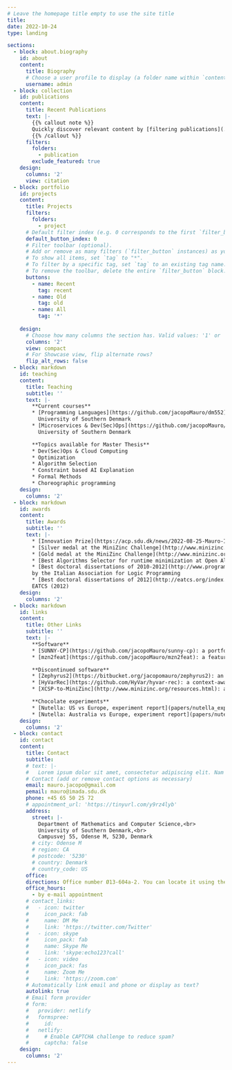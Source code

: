 ```yaml
---
# Leave the homepage title empty to use the site title
title:
date: 2022-10-24
type: landing

sections:
  - block: about.biography
    id: about
    content:
      title: Biography
      # Choose a user profile to display (a folder name within `content/authors/`)
      username: admin
  - block: collection
    id: publications
    content:
      title: Recent Publications
      text: |-
        {{% callout note %}}
        Quickly discover relevant content by [filtering publications](./publication/).
        {{% /callout %}}
      filters:
        folders:
          - publication
        exclude_featured: true
    design:
      columns: '2'
      view: citation
  - block: portfolio
    id: projects
    content:
      title: Projects
      filters:
        folders:
          - project
      # Default filter index (e.g. 0 corresponds to the first `filter_button` instance below).
      default_button_index: 0
      # Filter toolbar (optional).
      # Add or remove as many filters (`filter_button` instances) as you like.
      # To show all items, set `tag` to "*".
      # To filter by a specific tag, set `tag` to an existing tag name.
      # To remove the toolbar, delete the entire `filter_button` block.
      buttons:
        - name: Recent
          tag: recent
        - name: Old
          tag: old
        - name: All
          tag: '*'
        
    design:
      # Choose how many columns the section has. Valid values: '1' or '2'.
      columns: '2'
      view: compact
      # For Showcase view, flip alternate rows?
      flip_alt_rows: false
  - block: markdown
    id: teaching
    content:
      title: Teaching
      subtitle: ''
      text: |-
        **Current courses**
        * [Programming Languages](https://github.com/jacopoMauro/dm552),
          University of Southern Denmark
        * [Microservices & Dev(Sec)Ops](https://github.com/jacopoMauro/dm874),
          University of Southern Denmark

        **Topics available for Master Thesis**
        * Dev(Sec)Ops & Cloud Computing
        * Optimization
        * Algorithm Selection
        * Constraint based AI Explanation
        * Formal Methods
        * Choreographic programming
    design:
      columns: '2'
  - block: markdown
    id: awards
    content:
      title: Awards
      subtitle: ''
      text: |-
        * [Innovation Prize](https://acp.sdu.dk/news/2022-08-25-Mauro-Innovation-Prize.html) from the Faculty of Natural Sciences - University of Southern Denmark (2022)
        * [Silver medal at the MiniZinc Challenge](http://www.minizinc.org/challenge.html), i.e., the international competition of constraint solvers (2020, 2019, 2018)
        * [Gold medal at the MiniZinc Challenge](http://www.minizinc.org/challenge.html) (2017, 2016, 2015)
        * [Best Algorithms Selector for runtime minimization at Open Algorithm Selection Challenge](https://www.coseal.net/open-algorithm-selection-challenge-2017-oasc/) (2017) 
        * [Best doctoral dissertations of 2010-2012](http://www.programmazionelogica.it/2011/08/distinguished-dissertations-2010-2011) (2012)
        by the Italian Association for Logic Programming
        * [Best doctoral dissertations of 2012](http://eatcs.org/index.php/italian-chapter-awards) by the Italian Chapter of 
        EATCS (2012)
    design:
      columns: '2'
  - block: markdown
    id: links
    content:
      title: Other Links
      subtitle: ''
      text: |-
        **Software**
        * [SUNNY-CP](https://github.com/jacopoMauro/sunny-cp): a portfolio based constraint solver
        * [mzn2feat](https://github.com/jacopoMauro/mzn2feat): a feature extractor for MiniZinc/XCSP files

        **Discontinued software**
        * [Zephyrus2](https://bitbucket.org/jacopomauro/zephyrus2): an optimal deployment configurator
        * [HyVarRec](https://github.com/HyVar/hyvar-rec): a context-aware reconfiguration for Software Product Lines
        * [XCSP-to-MiniZinc](http://www.minizinc.org/resources.html): a file converter form XCSP to MiniZinc

        **Chocolate experiments**
        * [Nutella: US vs Europe, experiment report](papers/nutella_experiment.pdf)
        * [Nutella: Australia vs Europe, experiment report](papers/nutella_2019.pdf)
    design:
      columns: '2'
  - block: contact
    id: contact
    content:
      title: Contact
      subtitle:
      # text: |-
      #   Lorem ipsum dolor sit amet, consectetur adipiscing elit. Nam mi diam, venenatis ut magna et, vehicula efficitur enim.
      # Contact (add or remove contact options as necessary)
      email: mauro.jacopo@gmail.com
      pemail: mauro@imada.sdu.dk
      phone: +45 65 50 25 72
      # appointment_url: 'https://tinyurl.com/y9rz4lyb'
      address:
        street: |-
          Department of Mathematics and Computer Science,<br>
          University of Southern Denmark,<br>
          Campusvej 55, Odense M, 5230, Denmark
        # city: Odense M
        # region: CA
        # postcode: '5230'
        # country: Denmark
        # country_code: US
      office: 
      directions: Office number Ø13-604a-2. You can locate it using the <a href="https://tinyurl.com/y9rz4lyb">SDU online map</a>.
      office_hours:
        - by e-mail appointment
      # contact_links:
      #   - icon: twitter
      #     icon_pack: fab
      #     name: DM Me
      #     link: 'https://twitter.com/Twitter'
      #   - icon: skype
      #     icon_pack: fab
      #     name: Skype Me
      #     link: 'skype:echo123?call'
      #   - icon: video
      #     icon_pack: fas
      #     name: Zoom Me
      #     link: 'https://zoom.com'
      # Automatically link email and phone or display as text?
      autolink: true
      # Email form provider
      # form:
      #   provider: netlify
      #   formspree:
      #     id:
      #   netlify:
      #     # Enable CAPTCHA challenge to reduce spam?
      #     captcha: false
    design:
      columns: '2'
---
```

